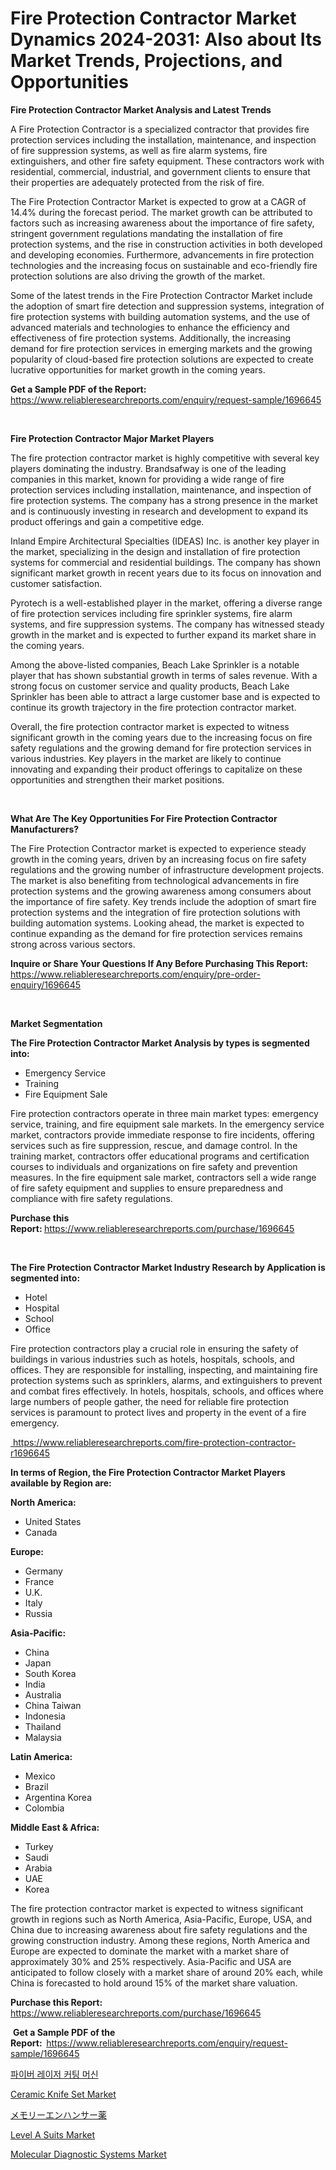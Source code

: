 <p><h1>Fire Protection Contractor Market Dynamics 2024-2031: Also about Its Market Trends, Projections, and Opportunities</h1></p><p><strong>Fire Protection Contractor Market Analysis and Latest Trends</strong></p>
<p><p>A Fire Protection Contractor is a specialized contractor that provides fire protection services including the installation, maintenance, and inspection of fire suppression systems, as well as fire alarm systems, fire extinguishers, and other fire safety equipment. These contractors work with residential, commercial, industrial, and government clients to ensure that their properties are adequately protected from the risk of fire.</p><p>The Fire Protection Contractor Market is expected to grow at a CAGR of 14.4% during the forecast period. The market growth can be attributed to factors such as increasing awareness about the importance of fire safety, stringent government regulations mandating the installation of fire protection systems, and the rise in construction activities in both developed and developing economies. Furthermore, advancements in fire protection technologies and the increasing focus on sustainable and eco-friendly fire protection solutions are also driving the growth of the market.</p><p>Some of the latest trends in the Fire Protection Contractor Market include the adoption of smart fire detection and suppression systems, integration of fire protection systems with building automation systems, and the use of advanced materials and technologies to enhance the efficiency and effectiveness of fire protection systems. Additionally, the increasing demand for fire protection services in emerging markets and the growing popularity of cloud-based fire protection solutions are expected to create lucrative opportunities for market growth in the coming years.</p></p>
<p><strong>Get a Sample PDF of the Report:&nbsp;</strong> <a href="https://www.reliableresearchreports.com/enquiry/request-sample/1696645">https://www.reliableresearchreports.com/enquiry/request-sample/1696645</a></p>
<p>&nbsp;</p>
<p><strong>Fire Protection Contractor Major Market Players</strong></p>
<p><p>The fire protection contractor market is highly competitive with several key players dominating the industry. Brandsafway is one of the leading companies in this market, known for providing a wide range of fire protection services including installation, maintenance, and inspection of fire protection systems. The company has a strong presence in the market and is continuously investing in research and development to expand its product offerings and gain a competitive edge.</p><p>Inland Empire Architectural Specialties (IDEAS) Inc. is another key player in the market, specializing in the design and installation of fire protection systems for commercial and residential buildings. The company has shown significant market growth in recent years due to its focus on innovation and customer satisfaction.</p><p>Pyrotech is a well-established player in the market, offering a diverse range of fire protection services including fire sprinkler systems, fire alarm systems, and fire suppression systems. The company has witnessed steady growth in the market and is expected to further expand its market share in the coming years.</p><p>Among the above-listed companies, Beach Lake Sprinkler is a notable player that has shown substantial growth in terms of sales revenue. With a strong focus on customer service and quality products, Beach Lake Sprinkler has been able to attract a large customer base and is expected to continue its growth trajectory in the fire protection contractor market.</p><p>Overall, the fire protection contractor market is expected to witness significant growth in the coming years due to the increasing focus on fire safety regulations and the growing demand for fire protection services in various industries. Key players in the market are likely to continue innovating and expanding their product offerings to capitalize on these opportunities and strengthen their market positions.</p></p>
<p>&nbsp;</p>
<p><strong>What Are The Key Opportunities For Fire Protection Contractor Manufacturers?</strong></p>
<p><p>The Fire Protection Contractor market is expected to experience steady growth in the coming years, driven by an increasing focus on fire safety regulations and the growing number of infrastructure development projects. The market is also benefiting from technological advancements in fire protection systems and the growing awareness among consumers about the importance of fire safety. Key trends include the adoption of smart fire protection systems and the integration of fire protection solutions with building automation systems. Looking ahead, the market is expected to continue expanding as the demand for fire protection services remains strong across various sectors.</p></p>
<p><strong>Inquire or Share Your Questions If Any Before Purchasing This Report:</strong> <a href="https://www.reliableresearchreports.com/enquiry/pre-order-enquiry/1696645">https://www.reliableresearchreports.com/enquiry/pre-order-enquiry/1696645</a></p>
<p>&nbsp;</p>
<p><strong>Market Segmentation</strong></p>
<p><strong>The Fire Protection Contractor Market Analysis by types is segmented into:</strong></p>
<p><ul><li>Emergency Service</li><li>Training</li><li>Fire Equipment Sale</li></ul></p>
<p><p>Fire protection contractors operate in three main market types: emergency service, training, and fire equipment sale markets. In the emergency service market, contractors provide immediate response to fire incidents, offering services such as fire suppression, rescue, and damage control. In the training market, contractors offer educational programs and certification courses to individuals and organizations on fire safety and prevention measures. In the fire equipment sale market, contractors sell a wide range of fire safety equipment and supplies to ensure preparedness and compliance with fire safety regulations.</p></p>
<p><strong>Purchase this Report:&nbsp;</strong><a href="https://www.reliableresearchreports.com/purchase/1696645">https://www.reliableresearchreports.com/purchase/1696645</a></p>
<p>&nbsp;</p>
<p><strong>The Fire Protection Contractor Market Industry Research by Application is segmented into:</strong></p>
<p><ul><li>Hotel</li><li>Hospital</li><li>School</li><li>Office</li></ul></p>
<p><p>Fire protection contractors play a crucial role in ensuring the safety of buildings in various industries such as hotels, hospitals, schools, and offices. They are responsible for installing, inspecting, and maintaining fire protection systems such as sprinklers, alarms, and extinguishers to prevent and combat fires effectively. In hotels, hospitals, schools, and offices where large numbers of people gather, the need for reliable fire protection services is paramount to protect lives and property in the event of a fire emergency.</p></p>
<p><a href="https://www.reliableresearchreports.com/fire-protection-contractor-r1696645">&nbsp;https://www.reliableresearchreports.com/fire-protection-contractor-r1696645</a></p>
<p><strong>In terms of Region, the Fire Protection Contractor Market Players available by Region are:</strong></p>
<p>
    <p> <strong> North America: </strong>
        <ul>
            <li>United States</li>
            <li>Canada</li>
        </ul>
        </p> 
    <p> <strong> Europe: </strong>
        <ul>
            <li>Germany</li>
            <li>France</li>
            <li>U.K.</li>
            <li>Italy</li>
            <li>Russia</li>
        </ul>
        </p> 
    <p> <strong> Asia-Pacific: </strong>
        <ul>
            <li>China</li>
            <li>Japan</li>
            <li>South Korea</li>
            <li>India</li>
            <li>Australia</li>
            <li>China Taiwan</li>
            <li>Indonesia</li>
            <li>Thailand</li>
            <li>Malaysia</li>
        </ul>
        </p> 
    <p> <strong> Latin America: </strong>
        <ul>
            <li>Mexico</li>
            <li>Brazil</li>
            <li>Argentina Korea</li>
            <li>Colombia</li>
        </ul>
        </p> 
    <p> <strong> Middle East & Africa: </strong>
        <ul>
            <li>Turkey</li>
            <li>Saudi</li>
            <li>Arabia</li>
            <li>UAE</li>
            <li>Korea</li>
        </ul>
    </p>
    </p>
<p><p>The fire protection contractor market is expected to witness significant growth in regions such as North America, Asia-Pacific, Europe, USA, and China due to increasing awareness about fire safety regulations and the growing construction industry. Among these regions, North America and Europe are expected to dominate the market with a market share of approximately 30% and 25% respectively. Asia-Pacific and USA are anticipated to follow closely with a market share of around 20% each, while China is forecasted to hold around 15% of the market share valuation.</p></p>
<p><strong>Purchase this Report: </strong><a href="https://www.reliableresearchreports.com/purchase/1696645">https://www.reliableresearchreports.com/purchase/1696645</a></p>
<p>&nbsp;<strong>Get a Sample PDF of the Report:&nbsp;&nbsp;</strong><a href="https://www.reliableresearchreports.com/enquiry/request-sample/1696645">https://www.reliableresearchreports.com/enquiry/request-sample/1696645</a></p>
<p><strong></strong></p>
<p><p><a href="https://medium.com/@matthiasdkins856/%EC%84%AC%EC%9C%A0-%EB%A0%88%EC%9D%B4%EC%A0%80-%EC%A0%88%EB%8B%A8-%EA%B8%B0%EA%B3%84-%EC%8B%9C%EC%9E%A5-%EC%A0%90%EC%9C%A0%EC%9C%A8-%EC%A7%84%ED%99%94-%EB%B0%8F-%EC%8B%9C%EC%9E%A5-%EC%84%B1%EC%9E%A5-%EC%B6%94%EC%84%B8-2024-2031%EB%85%84-914e72e46595">파이버 레이저 커팅 머신</a></p><p><a href="https://issuu.com/reportprime-2/docs/ceramic-knife-set-market-size-2030.pptx">Ceramic Knife Set Market</a></p><p><a href="https://medium.com/@candiceveum_27405/%E8%A8%98%E6%86%B6%E5%A2%97%E5%BC%B7%E8%96%AC%E3%81%AE%E5%B8%82%E5%A0%B4%E8%A6%8F%E6%A8%A1%E3%81%AF-%E4%B8%96%E7%95%8C%E7%94%A3%E6%A5%AD%E3%81%AB%E3%81%8A%E3%81%91%E3%82%8B%E6%9C%80%E9%81%A9%E3%81%AA%E3%83%9E%E3%83%BC%E3%82%B1%E3%83%86%E3%82%A3%E3%83%B3%E3%82%B0%E3%83%81%E3%83%A3%E3%83%8D%E3%83%AB%E3%82%92%E7%A4%BA%E3%81%97%E3%81%BE%E3%81%99-73a8e453a145">メモリーエンハンサー薬</a></p><p><a href="https://www.linkedin.com/pulse/level-suits-market-size-reveals-best-marketing-channels-global-81qbf">Level A Suits Market</a></p><p><a href="https://www.linkedin.com/pulse/molecular-diagnostic-systems-market-outlook-industry-overview-kc8ne">Molecular Diagnostic Systems Market</a></p></p>